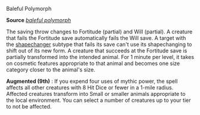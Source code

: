 Baleful Polymorph

**Source** [_baleful polymorph_](spells/balefulPolymorph#_baleful-polymorph)

The saving throw changes to Fortitude (partial) and Will (partial). A creature that fails the Fortitude save automatically fails the Will save. A target with the [shapechanger](monsters/creatureTypes#_shapechanger-subtype) subtype that fails its save can't use its shapechanging to shift out of its new form. A creature that succeeds at the Fortitude save is partially transformed into the intended animal. For 1 minute per level, it takes on cosmetic features appropriate to that animal and becomes one size category closer to the animal's size.

**Augmented (9th)** : If you expend four uses of mythic power, the spell affects all other creatures with 8 Hit Dice or fewer in a 1-mile radius. Affected creatures transform into Small or smaller animals appropriate to the local environment. You can select a number of creatures up to your tier to not be affected.

